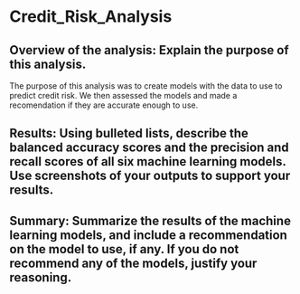 # Credit_Risk_Analysis

## Overview of the analysis: Explain the purpose of this analysis.
The purpose of this analysis was to create models with the data to use to predict credit risk. We then assessed the models and made a recomendation if they are accurate enough to use.

## Results: Using bulleted lists, describe the balanced accuracy scores and the precision and recall scores of all six machine learning models. Use screenshots of your outputs to support your results.

## Summary: Summarize the results of the machine learning models, and include a recommendation on the model to use, if any. If you do not recommend any of the models, justify your reasoning.

